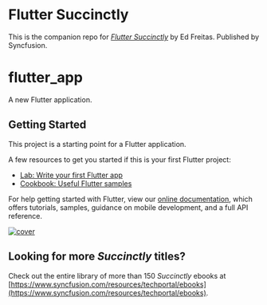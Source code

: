 # Flutter Succinctly
This is the companion repo for [*Flutter Succinctly*](https://www.syncfusion.com/resources/techportal/details/ebooks/FillwithBookLandingPageUrl) by Ed Freitas. Published by Syncfusion.

# flutter_app

A new Flutter application.

## Getting Started

This project is a starting point for a Flutter application.

A few resources to get you started if this is your first Flutter project:

- [Lab: Write your first Flutter app](https://flutter.io/docs/get-started/codelab)
- [Cookbook: Useful Flutter samples](https://flutter.io/docs/cookbook)

For help getting started with Flutter, view our 
[online documentation](https://flutter.io/docs), which offers tutorials, 
samples, guidance on mobile development, and a full API reference.

[![cover](https://github.com/SyncfusionSuccinctlyE-Books/Flutter-Succinctly/blob/master/Fluttercover.png)](https://www.syncfusion.com/resources/techportal/details/ebooks/FillwithBookLandingPageUrl)

## Looking for more _Succinctly_ titles?

Check out the entire library of more than 150 _Succinctly_ ebooks at [https://www.syncfusion.com/resources/techportal/ebooks](https://www.syncfusion.com/resources/techportal/ebooks).